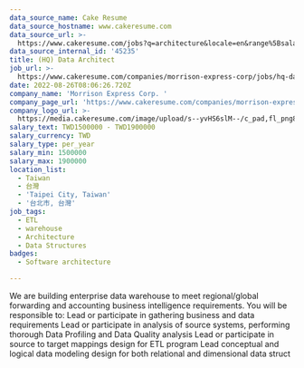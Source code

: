 ```yaml
---
data_source_name: Cake Resume
data_source_hostname: www.cakeresume.com
data_source_url: >-
  https://www.cakeresume.com/jobs?q=architecture&locale=en&range%5Bsalary_range%5D%5Bmin%5D=1000000&page=4
data_source_internal_id: '45235'
title: (HQ) Data Architect
job_url: >-
  https://www.cakeresume.com/companies/morrison-express-corp/jobs/hq-data-architect
date: 2022-08-26T08:06:26.720Z
company_name: 'Morrison Express Corp. '
company_page_url: 'https://www.cakeresume.com/companies/morrison-express-corp'
company_logo_url: >-
  https://media.cakeresume.com/image/upload/s--yvHS6slM--/c_pad,fl_png8,h_200,w_200/v1633687199/oku5mwknkw09u9uqq7bc.png
salary_text: TWD1500000 - TWD1900000
salary_currency: TWD
salary_type: per_year
salary_min: 1500000
salary_max: 1900000
location_list:
  - Taiwan
  - 台灣
  - 'Taipei City, Taiwan'
  - '台北市, 台灣'
job_tags:
  - ETL
  - warehouse
  - Architecture
  - Data Structures
badges:
  - Software architecture

---
```


We are building enterprise data warehouse to meet regional/global forwarding and accounting business intelligence requirements. You will be responsible to: Lead or participate in gathering business and data requirements Lead or participate in analysis of source systems, performing thorough Data Profiling and Data Quality analysis Lead or participate in source to target mappings design for ETL program Lead conceptual and logical data modeling design for both relational and dimensional data struct